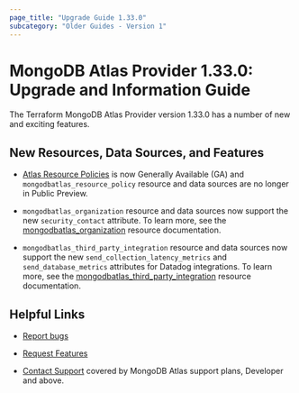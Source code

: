 ```yaml
---
page_title: "Upgrade Guide 1.33.0"
subcategory: "Older Guides - Version 1"
---
```


# MongoDB Atlas Provider 1.33.0: Upgrade and Information Guide

The Terraform MongoDB Atlas Provider version 1.33.0 has a number of new and exciting features.

## New Resources, Data Sources, and Features

- [Atlas Resource Policies](https://www.mongodb.com/docs/atlas/atlas-resource-policies/#atlas-resource-policies) is now Generally Available (GA) and `mongodbatlas_resource_policy` resource and data sources are no longer in Public Preview. 

- `mongodbatlas_organization` resource and data sources now support the new `security_contact` attribute. To learn more, see the [mongodbatlas_organization](https://registry.terraform.io/providers/mongodb/mongodbatlas/latest/docs/resources/organization#security_contact-1) resource documentation.

- `mongodbatlas_third_party_integration` resource and data sources now support the new `send_collection_latency_metrics` and `send_database_metrics` attributes for Datadog integrations. To learn more, see the [mongodbatlas_third_party_integration](https://registry.terraform.io/providers/mongodb/mongodbatlas/latest/docs/resources/third_party_integration#DATADOG-1) resource documentation.

## Helpful Links

* [Report bugs](https://github.com/mongodb/terraform-provider-mongodbatlas/issues)

* [Request Features](https://feedback.mongodb.com/forums/924145-atlas?category_id=370723)

* [Contact Support](https://docs.atlas.mongodb.com/support/) covered by MongoDB Atlas support plans, Developer and above.
